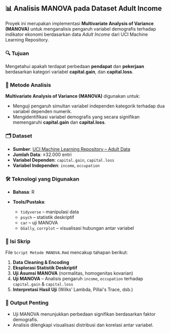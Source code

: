 
## 📊 Analisis MANOVA pada Dataset Adult Income

Proyek ini merupakan implementasi **Multivariate Analysis of Variance (MANOVA)** untuk menganalisis pengaruh variabel demografis terhadap indikator ekonomi berdasarkan data *Adult Income* dari UCI Machine Learning Repository.

### 🔍 Tujuan

Mengetahui apakah terdapat perbedaan **pendapat** dan **pekerjaan** berdasarkan kategori variabel **capital.gain**, dan **capital.loss**.

### 🧪 Metode Analisis

**Multivariate Analysis of Variance (MANOVA)** digunakan untuk:

* Menguji pengaruh simultan variabel independen kategorik terhadap dua variabel dependen numerik.
* Mengidentifikasi variabel demografis yang secara signifikan memengaruhi **capital.gain** dan **capital.loss**.

### 🗂 Dataset

* **Sumber**: [UCI Machine Learning Repository – Adult Data](https://archive.ics.uci.edu/ml/datasets/adult)
* **Jumlah Data**: ±32.000 entri
* **Variabel Dependen**: `capital.gain`, `capital.loss`
* **Variabel Independen**: `income`, `occupation`

### 🛠 Teknologi yang Digunakan

* **Bahasa**: R
* **Tools/Pustaka**:

  * `tidyverse` – manipulasi data
  * `psych` – statistik deskriptif
  * `car` – uji MANOVA
  * `GGally`, `corrplot` – visualisasi hubungan antar variabel

### 📄 Isi Skrip

File `Script Metode MANOVA.Rmd` mencakup tahapan berikut:

1. **Data Cleaning & Encoding**
2. **Eksplorasi Statistik Deskriptif**
3. **Uji Asumsi MANOVA** (normalitas, homogenitas kovarian)
4. **Uji MANOVA** – Analisis pengaruh `income`, `occupation` terhadap `capital.gain` & `capital.loss`
5. **Interpretasi Hasil Uji** (Wilks’ Lambda, Pillai's Trace, dsb.)

### 📌 Output Penting

* Uji MANOVA menunjukkan perbedaan signifikan berdasarkan faktor demografis.
* Analisis dilengkapi visualisasi distribusi dan korelasi antar variabel.
